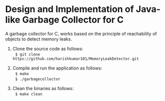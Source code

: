 # Design and Implementation of Java-like Garbage Collector for C
A garbage collector for C, works based on the principle of reachability of objects to detect memory leaks.

1. Clone the source code as follows: <br />
&nbsp;&nbsp;`$ git clone https://github.com/harishkumar101/MemoryLeakDetector.git` <br />

2. Compile and run the application as follows: <br />
&nbsp;&nbsp;`$ make` <br />
&nbsp;&nbsp;`$ ./garbagecollector` <br />

3. Clean the binaries as follows: <br />
&nbsp;&nbsp;`$ make clean` <br />
